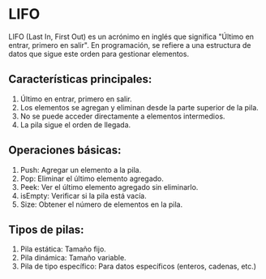 # LIFO
LIFO (Last In, First Out) es un acrónimo en inglés que significa "Último en entrar, primero en salir". En programación, se refiere a una estructura de datos que sigue este orden para gestionar elementos.
## Características principales:
1. Último en entrar, primero en salir.
2. Los elementos se agregan y eliminan desde la parte superior de la pila.
3. No se puede acceder directamente a elementos intermedios.
4. La pila sigue el orden de llegada.

## Operaciones básicas:
1. Push: Agregar un elemento a la pila.
2. Pop: Eliminar el último elemento agregado.
3. Peek: Ver el último elemento agregado sin eliminarlo.
4. isEmpty: Verificar si la pila está vacía.
5. Size: Obtener el número de elementos en la pila.

## Tipos de pilas:
1. Pila estática: Tamaño fijo.
2. Pila dinámica: Tamaño variable.
3. Pila de tipo específico: Para datos específicos (enteros, cadenas, etc.)